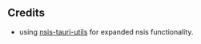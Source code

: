 
## Credits

- using [nsis-tauri-utils](https://github.com/tauri-apps/nsis-tauri-utils) for expanded nsis functionality.


